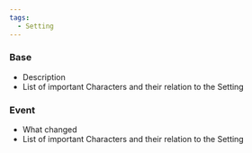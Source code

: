 ```yaml
---
tags:
  - Setting
---
```

### Base
- Description
- List of important Characters and their relation to the Setting
### Event 
- What changed
- List of important Characters and their relation to the Setting
